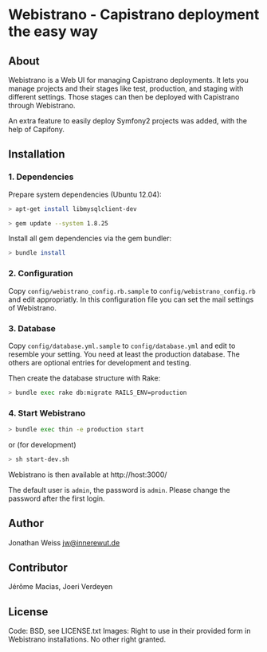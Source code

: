Webistrano - Capistrano deployment the easy way
===============================================

About
-----

Webistrano is a Web UI for managing Capistrano deployments.
It lets you manage projects and their stages like test, production, and staging with different settings.
Those stages can then be deployed with Capistrano through Webistrano.

An extra feature to easily deploy Symfony2 projects was added, with the help of Capifony.


Installation
------------

### 1. Dependencies

Prepare system dependencies (Ubuntu 12.04):

```bash
> apt-get install libmysqlclient-dev
```

```bash
> gem update --system 1.8.25
```

Install all gem dependencies via the gem bundler:

```bash
> bundle install
```

### 2. Configuration

Copy `config/webistrano_config.rb.sample` to `config/webistrano_config.rb` and edit appropriatly.
In this configuration file you can set the mail settings of Webistrano.

### 3. Database

Copy `config/database.yml.sample` to `config/database.yml` and edit to resemble your setting.
You need at least the production database.
The others are optional entries for development and testing.

Then create the database structure with Rake:

```bash
> bundle exec rake db:migrate RAILS_ENV=production
```

### 4. Start Webistrano

```bash
> bundle exec thin -e production start
```

or (for development)

```bash
> sh start-dev.sh
```

Webistrano is then available at http://host:3000/

The default user is `admin`, the password is `admin`.
Please change the password after the first login.

Author
------

Jonathan Weiss <jw@innerewut.de>

Contributor
-----------

Jérôme Macias, Joeri Verdeyen

License
-------

Code: BSD, see LICENSE.txt
Images: Right to use in their provided form in Webistrano installations. No other right granted.
